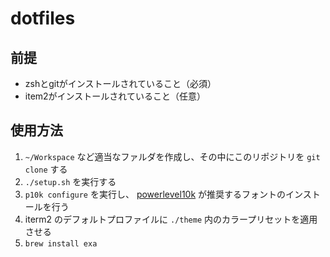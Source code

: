 # dotfiles

## 前提

- zshとgitがインストールされていること（必須）
- item2がインストールされていること（任意）

## 使用方法

1. `~/Workspace` など適当なファルダを作成し、その中にこのリポジトリを `git clone` する
2. `./setup.sh` を実行する
3. `p10k configure` を実行し、 [powerlevel10k](https://github.com/romkatv/powerlevel10k) が推奨するフォントのインストールを行う
4. iterm2 のデフォルトプロファイルに `./theme` 内のカラープリセットを適用させる
5. `brew install exa`

